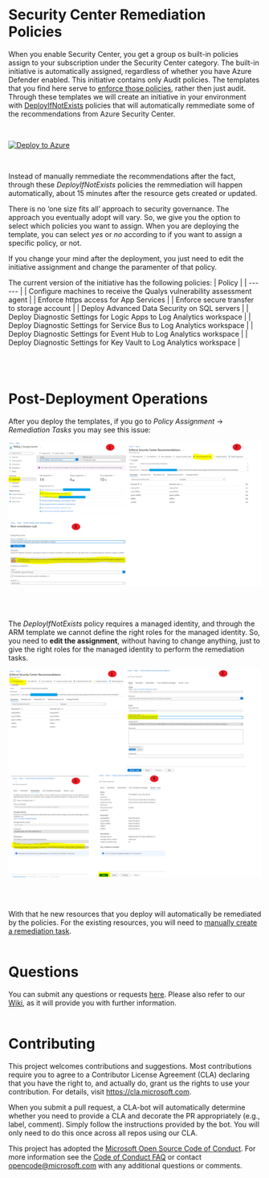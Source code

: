 # Security Center Remediation Policies

When you enable Security Center, you get a group os built-in policies assign to your subscription under the Security Center category. The built-in initiative is automatically assigned, regardless of whether you have Azure Defender enabled. This initiative contains only Audit policies. The templates that you find here serve to [enforce those policies](https://docs.microsoft.com/en-us/azure/governance/policy/how-to/remediate-resources#create-a-remediation-task-through-portal), rather then just audit. Through these templates we will create an initiative in your environment with [DeployIfNotExists](https://docs.microsoft.com/en-us/azure/governance/policy/concepts/effects#deployifnotexists) policies that will automatically remmediate some of the recommendations from Azure Security Center.

<br/>

[![Deploy to Azure](https://aka.ms/deploytoazurebutton)](https://portal.azure.com/#create/Microsoft.Template/uri/https%3A%2F%2Fraw.githubusercontent.com%2FAzure%2FAzure-Security-Center%2Fmaster%2FRemediation%20Policies%2Fazuredeploy.json)

 <br/>

Instead of manually remmediate the recommendations after the fact, through these *DeployIfNotExists* policies the remmediation will happen automatically, about 15 minutes after the resource gets created or updated.

There is no ‘one size fits all’ approach to security governance. The approach you eventually adopt will vary. So, we give you the option to select which policies you want to assign. When you are deploying the template, you can select *yes* or *no* according to if you want to assign a specific policy, or not.

If you change your mind after the deployment, you just need to edit the initiative assignment and change the paramenter of that policy.

The current version of the initiative has the following policies: 
| Policy |
| ------ |
| Configure machines to receive the Qualys vulnerability assessment agent |
| Enforce https access for App Services |
| Enforce secure transfer to storage account |
| Deploy Advanced Data Security on SQL servers | 
| Deploy Diagnostic Settings for Logic Apps to Log Analytics workspace | 
| Deploy Diagnostic Settings for Service Bus to Log Analytics workspace | 
| Deploy Diagnostic Settings for Event Hub to Log Analytics workspace | 
| Deploy Diagnostic Settings for Key Vault to Log Analytics workspace | 


 
 <br/>
 <br/>
 
# Post-Deployment Operations

After you deploy the templates, if you go to *Policy Assignment* -> *Remediation Tasks* you may see this issue:
 <p align="left">
  <img src="./media/PolicyAssignmentError.png" >
</p>
<br/>
<br/>

The *DeployIfNotExists* policy requires a managed identity, and through the ARM template we cannot define the right roles for the managed identity. So, you need to **edit the assignment**, without having to change anything, just to give the right roles for the managed identity to perform the remediation tasks.
 <p align="left">
  <img src="./media/PolicyAssignmentEdit.png">
</p>

<br/>
<br/>

With that he new resources that you deploy will automatically be remediated by the policies. For the existing resources, you will need to [manually create a remediation task](https://docs.microsoft.com/en-us/azure/governance/policy/how-to/remediate-resources#create-a-remediation-task-through-portal).
<br/>
<br/>
# Questions
You can submit any questions or requests [here](https://github.com/Azure/Azure-Security-Center/issues). Please also refer to our [Wiki](https://github.com/Azure/Azure-Security-Center/wiki#resources), as it will provide you with further information.
<br/>
<br/>
# Contributing

This project welcomes contributions and suggestions.  Most contributions require you to agree to a
Contributor License Agreement (CLA) declaring that you have the right to, and actually do, grant us
the rights to use your contribution. For details, visit https://cla.microsoft.com.

When you submit a pull request, a CLA-bot will automatically determine whether you need to provide
a CLA and decorate the PR appropriately (e.g., label, comment). Simply follow the instructions
provided by the bot. You will only need to do this once across all repos using our CLA.

This project has adopted the [Microsoft Open Source Code of Conduct](https://opensource.microsoft.com/codeofconduct/).
For more information see the [Code of Conduct FAQ](https://opensource.microsoft.com/codeofconduct/faq/) or
contact [opencode@microsoft.com](mailto:opencode@microsoft.com) with any additional questions or comments.
